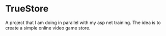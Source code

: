 # TrueStore
A project that I am doing in parallel with my asp net training. 
The idea is to create a simple online video game store.
